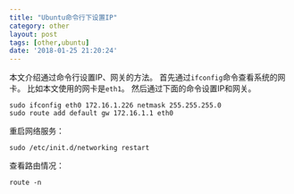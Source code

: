 ```yaml
---
title: "Ubuntu命令行下设置IP"
category: other
layout: post
tags: [other,ubuntu]
date: '2018-01-25 21:20:24'
---
```


本文介绍通过命令行设置IP、网关的方法。
首先通过```ifconfig```命令查看系统的网卡。
比如本文使用的网卡是```eth1```。
然后通过下面的命令设置IP和网关。

```
sudo ifconfig eth0 172.16.1.226 netmask 255.255.255.0
sudo route add default gw 172.16.1.1 eth0
```

重启网络服务：
```
sudo /etc/init.d/networking restart
```

查看路由情况：

```
route -n
```
